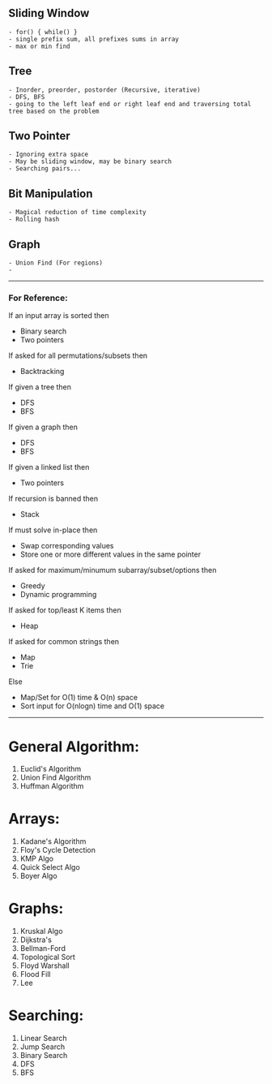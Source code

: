 ﻿## Sliding Window
	- for() { while() }
	- single prefix sum, all prefixes sums in array
	- max or min find

## Tree
	- Inorder, preorder, postorder (Recursive, iterative)
	- DFS, BFS
	- going to the left leaf end or right leaf end and traversing total tree based on the problem

## Two Pointer
	- Ignoring extra space
	- May be sliding window, may be binary search
	- Searching pairs...

## Bit Manipulation
	- Magical reduction of time complexity
	- Rolling hash

## Graph
	- Union Find (For regions)
	- 



-----------------------------------------------------------------
### For Reference:

If an input array is sorted then
  - Binary search
  - Two pointers

If asked for all permutations/subsets then
  - Backtracking

If given a tree then
  - DFS
  - BFS

If given a graph then
  - DFS
  - BFS

If given a linked list then
  - Two pointers

If recursion is banned then
  - Stack

If must solve in-place then
  - Swap corresponding values
  - Store one or more different values in the same pointer

If asked for maximum/minumum subarray/subset/options then
  - Greedy
  - Dynamic programming

If asked for top/least K items then
  - Heap

If asked for common strings then
  - Map
  - Trie

Else
  - Map/Set for O(1) time & O(n) space
  - Sort input for O(nlogn) time and O(1) space


--------------------------------------------------------------

# General Algorithm:
1. Euclid's Algorithm
2. Union Find Algorithm
3. Huffman Algorithm

# Arrays:
1. Kadane's Algorithm
2. Floy's Cycle Detection
3. KMP Algo
4. Quick Select Algo
5. Boyer Algo

# Graphs:
1. Kruskal Algo
2. Dijkstra's
3. Bellman-Ford
4. Topological Sort
5. Floyd Warshall
6. Flood Fill
7. Lee

# Searching:
1. Linear Search
2. Jump Search
3. Binary Search
4. DFS
5. BFS